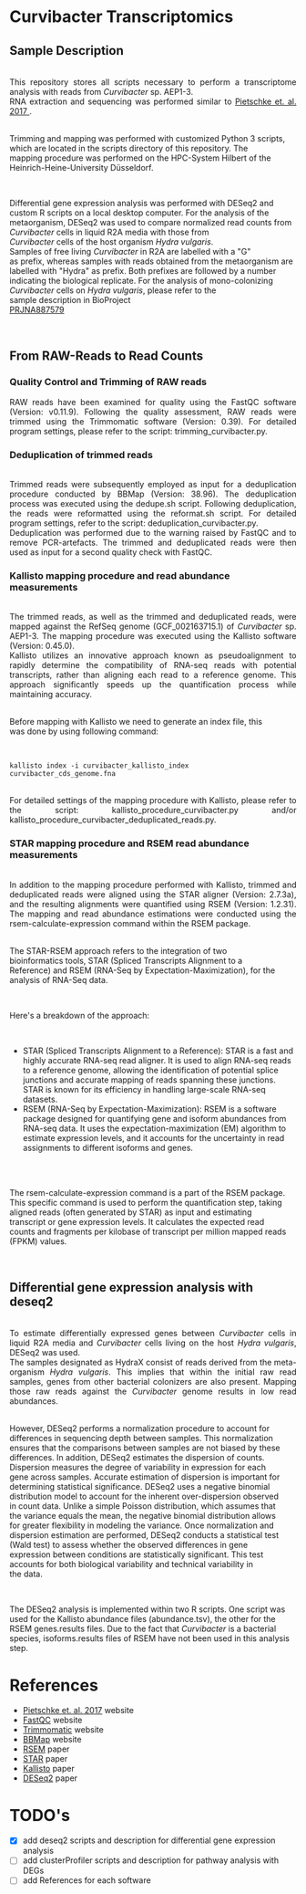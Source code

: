 # Curvibacter Transcriptomics

## Sample Description

<div style="text-align: justify;white-space: pre-line;">
This repository stores all scripts necessary to perform a transcriptome analysis with reads from <i>Curvibacter</i> sp. AEP1-3.
RNA extraction and sequencing was performed similar to <a href="https://www.pnas.org/doi/10.1073/pnas.1706879114"> Pietschke et. al. 2017 </a>.


Trimming and mapping was performed with customized Python 3 scripts, which are located in the scripts directory of this
repository.
The mapping procedure was performed on the HPC-System Hilbert of the Heinrich-Heine-University Düsseldorf.

Differential gene expression analysis was performed with DESeq2 and custom R scripts on a local desktop computer. For
the analysis of the metaorganism, DESeq2 was used to compare normalized read counts from <i>Curvibacter</i> cells in
liquid R2A media with those from <i>Curvibacter</i> cells of the host organism <i>Hydra vulgaris</i>.
Samples of free living <i>Curvibacter</i> in R2A are labelled with a "G" as prefix, whereas samples with reads obtained
from the metaorganism are labelled with "Hydra" as prefix. Both prefixes are followed by a number indicating the
biological replicate.
For the analysis of mono-colonizing <i>Curvibacter</i> cells on <i>Hydra vulgaris</i>, please refer to the sample
description in BioProject <a href="https://www.ncbi.nlm.nih.gov/bioproject/PRJNA887579">PRJNA887579</a>
</div>

## From RAW-Reads to Read Counts

### Quality Control and Trimming of RAW reads

<div style="text-align: justify">
RAW reads have been examined for quality using the FastQC software (Version: v0.11.9). Following the quality assessment, RAW reads were trimmed using the Trimmomatic software (Version: 0.39). For detailed program settings, please refer to the script: trimming_curvibacter.py.
</div>

### Deduplication of trimmed reads

<div style="text-align: justify;white-space: pre-line;">
Trimmed reads were subsequently employed as input for a deduplication procedure conducted by BBMap (Version: 38.96). The deduplication process was executed using the dedupe.sh script. Following deduplication, the reads were reformatted using the reformat.sh script. For detailed program settings, refer to the script: deduplication_curvibacter.py.
Deduplication was performed due to the warning raised by FastQC and to remove PCR-artefacts. The trimmed and deduplicated reads were then used as input for a second quality check with FastQC.
</div>

### Kallisto mapping procedure and read abundance measurements

<div style="text-align: justify;white-space: pre-line;">
The trimmed reads, as well as the trimmed and deduplicated reads, were mapped against the RefSeq genome (GCF_002163715.1) of <i>Curvibacter</i> sp. AEP1-3. The mapping procedure was executed using the Kallisto software (Version: 0.45.0).
Kallisto utilizes an innovative approach known as pseudoalignment to rapidly determine the compatibility of RNA-seq reads with potential transcripts, rather than aligning each read to a reference genome. This approach significantly speeds up the quantification process while maintaining accuracy.

Before mapping with Kallisto we need to generate an index file, this was done by using following command:
</div>

`kallisto index -i curvibacter_kallisto_index curvibacter_cds_genome.fna`

<div style="text-align: justify;white-space: pre-line;">
For detailed settings of the mapping procedure with Kallisto, please refer to the script: kallisto_procedure_curvibacter.py and/or kallisto_procedure_curvibacter_deduplicated_reads.py.
</div>

### STAR mapping procedure and RSEM read abundance measurements

<div style="text-align: justify;white-space: pre-line;">
In addition to the mapping procedure performed with Kallisto, trimmed and deduplicated reads were aligned using the STAR aligner (Version: 2.7.3a), and the resulting alignments were quantified using RSEM (Version: 1.2.31). The mapping and read abundance estimations were conducted using the rsem-calculate-expression command within the RSEM package.

The STAR-RSEM approach refers to the integration of two bioinformatics tools, STAR (Spliced Transcripts Alignment to a
Reference) and RSEM (RNA-Seq by Expectation-Maximization), for the analysis of RNA-Seq data.

Here's a breakdown of the approach:
</div>

- STAR (Spliced Transcripts Alignment to a Reference): STAR is a fast and highly accurate RNA-seq read aligner. It is
  used to align RNA-seq reads to a reference genome, allowing the identification of potential splice junctions and
  accurate mapping of reads spanning these junctions. STAR is known for its efficiency in handling large-scale RNA-seq
  datasets.
- RSEM (RNA-Seq by Expectation-Maximization): RSEM is a software package designed for quantifying gene and isoform
  abundances from RNA-seq data. It uses the expectation-maximization (EM) algorithm to estimate expression levels, and
  it accounts for the uncertainty in read assignments to different isoforms and genes.

<div style="text-align: justify;white-space: pre-line;">

The rsem-calculate-expression command is a part of the RSEM package. This specific command is used to perform the
quantification step, taking aligned reads (often generated by STAR) as input and estimating transcript or gene
expression levels. It calculates the expected read counts and fragments per kilobase of transcript per million mapped
reads (FPKM) values.
</div>

## Differential gene expression analysis with deseq2

<div style="text-align: justify;white-space: pre-line;">
To estimate differentially expressed genes between <i>Curvibacter</i> cells in liquid R2A media and <i>Curvibacter</i> cells living on the host <i>Hydra vulgaris</i>, DESeq2 was used.
The samples designated as HydraX consist of reads derived from the meta-organism <i>Hydra vulgaris</i>. This implies that within the initial raw read samples, genes from other bacterial colonizers are also present. Mapping those raw reads against the <i>Curvibacter</i> genome results in low read abundances.

However, DESeq2 performs a normalization procedure to account for differences in sequencing depth between samples. This
normalization ensures that the comparisons between samples are not biased by these differences. In addition, DESeq2
estimates the dispersion of counts. Dispersion measures the degree of variability in expression for each gene across
samples. Accurate estimation of dispersion is important for determining statistical significance.
DESeq2 uses a negative binomial distribution model to account for the inherent over-dispersion observed in count data.
Unlike a simple Poisson distribution, which assumes that the variance equals the mean, the negative binomial
distribution allows for greater flexibility in modeling the variance. Once normalization and dispersion estimation are
performed, DESeq2 conducts a statistical test (Wald test) to assess whether the observed differences in gene expression
between conditions are statistically significant. This test accounts for both biological variability and technical
variability in the data.
</div>

The DESeq2 analysis is implemented within two R scripts. One script was used for the Kallisto abundance files (abundance.tsv), the other for the RSEM genes.results files.
Due to the fact that *Curvibacter* is a bacterial species, isoforms.results files of RSEM have not been used in this analysis step.

# References

- [Pietschke et. al. 2017](https://www.pnas.org/doi/10.1073/pnas.1706879114) website
- [FastQC](https://www.bioinformatics.babraham.ac.uk/projects/fastqc/) website
- [Trimmomatic](http://www.usadellab.org/cms/?page=trimmomatic) website
- [BBMap](https://jgi.doe.gov/data-and-tools/software-tools/bbtools/bb-tools-user-guide/bbmap-guide/) website
- [RSEM](https://bmcbioinformatics.biomedcentral.com/articles/10.1186/1471-2105-12-323) paper
- [STAR](https://bmcbioinformatics.biomedcentral.com/articles/10.1186/1471-2105-12-323) paper
- [Kallisto](https://www.nature.com/articles/nbt.3519) paper
- [DESeq2](https://genomebiology.biomedcentral.com/articles/10.1186/s13059-014-0550-8) paper

# TODO's

- [X] add deseq2 scripts and description for differential gene expression analysis
- [ ] add clusterProfiler scripts and description for pathway analysis with DEGs
- [ ] add References for each software
